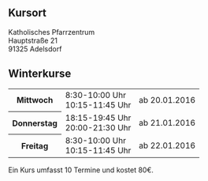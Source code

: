 ## Kursort

Katholisches Pfarrzentrum  
Hauptstraße 21  
91325 Adelsdorf

## Winterkurse

<table>
<tr><th>Mittwoch</th><td>8:30-10:00 Uhr<br />10:15-11:45 Uhr</td><td>ab 20.01.2016</td></tr>
<tr><th>Donnerstag</th><td>18:15-19:45 Uhr<br />20:00-21:30 Uhr</td><td>ab 21.01.2016</td></tr>
<tr><th>Freitag</th><td>8:30-10:00 Uhr<br />10:15-11:45 Uhr</td><td>ab 22.01.2016</td></tr>
</table>

Ein Kurs umfasst 10 Termine und kostet 80€.
